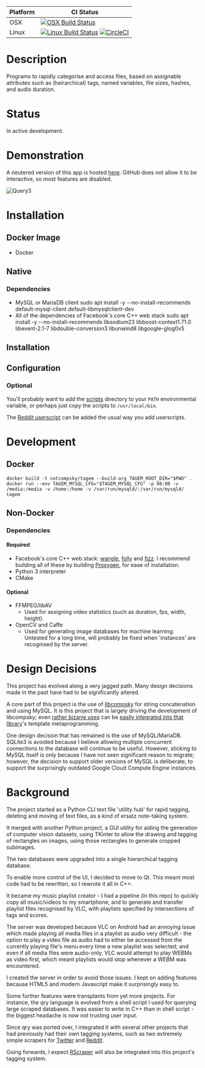 Platform | CI Status
---------|----------
OSX      | [![OSX Build Status](http://badges.herokuapp.com/travis/NotCompsky/tagem?env=BADGE=osx&label=build&branch=master)](https://travis-ci.org/NotCompsky/tagem)
Linux    | [![Linux Build Status](http://badges.herokuapp.com/travis/NotCompsky/tagem?env=BADGE=linux&label=build&branch=master)](https://travis-ci.org/NotCompsky/tagem) [![CircleCI](https://circleci.com/gh/NotCompsky/tagem.svg?style=shield)](https://circleci.com/gh/NotCompsky/tagem)

# Description

Programs to rapidly categorise and access files, based on assignable attributes such as (heirarchical) tags, named variables, file sizes, hashes, and audio duration.

# Status

In active development.

# Demonstration

A neutered version of this app is hosted [here](https://notcompsky.github.io/tagem-eg/). GitHub does not allow it to be interactive, so most features are disabled.

![Query3](https://user-images.githubusercontent.com/30552567/86843555-a000e380-c09e-11ea-9a0d-5a5e4ae38261.png)

# Installation

## Docker Image

* Docker

## Native

### Dependencies

* MySQL or MariaDB client
    sudo apt install -y --no-install-recommends default-mysql-client default-libmysqlclient-dev
* All of the dependencies of Facebook's core C++ web stack
    sudo apt install -y --no-install-recommends libsodium23 libboost-context1.71.0 libevent-2.1-7 libdouble-conversion3 libunwind8 libgoogle-glog0v5 

## Installation

## Configuration

### Optional

You'll probably want to add the [scripts](scripts/) directory to your `PATH` environmental variable, or perhaps just copy the scripts to `/usr/local/bin`.

The [Reddit userscript](browser-extensions/userscripts/reddit.js) can be added the usual way you add userscripts.

# Development

## Docker

    docker build -t notcompsky/tagem --build-arg TAGEM_ROOT_DIR="$PWD" .
    docker run --env TAGEM_MYSQL_CFG="$TAGEM_MYSQL_CFG" -p 80:80 -v /media:/media -v /home:/home -v /var/run/mysqld/:/var/run/mysqld/ tagem

## Non-Docker

### Dependencies

#### Required

* Facebook's core C++ web stack: [wangle](https://github.com/facebook/wangle), [folly](https://github.com/facebook/folly) and [fizz](https://github.com/facebookincubator/fizz). I recommend building all of these by building [Proxygen](https://github.com/facebook/proxygen), for ease of installation.
* Python 3 interpreter
* CMake

#### Optional

* FFMPEG/libAV
    * Used for assigning video statistics (such as duration, fps, width, height).
* OpenCV and Caffe
    * Used for generating image databases for machine learning. Untested for a long time, will probably be fixed when 'instances' are recognised by the server.

# Design Decisions

This project has evolved along a very jagged path. Many design decisions made in the past have had to be significantly altered.

A core part of this project is the use of [libcompsky](https://github.com/NotCompsky/libcompsky) for string concatenation and using MySQL. It is this project that is largely driving the development of libcompsky; even [rather bizarre uses]() can be [easily integrated into that library](https://github.com/NotCompsky/libcompsky/blob/5da03a9743cfecc5ff9b594c25f67e1aa5b4071c/include/compsky/mysql/alternating_qry.hpp)'s template metaprogramming.

One design decision that has remained is the use of MySQL/MariaDB. SQLite3 is avoided because I believe allowing multiple concurrent connections to the database will continue to be useful. However, sticking to MySQL itself is only because I have not seen significant reason to migrate; however, the decision to support older versions of MySQL is deliberate, to support the surprisingly outdated Google Cloud Compute Engine instances.

# Background

The project started as a Python CLI text file 'utility hub' for rapid tagging, deleting and moving of text files, as a kind of ersatz note-taking system.

It merged with another Python project, a GUI utility for aiding the generation of computer vision datasets, using TKinter to allow the drawing and tagging of rectangles on images, using those rectangles to generate cropped subimages.

The two databases were upgraded into a single hierarchical tagging database.

To enable more control of the UI, I decided to move to Qt. This meant most code had to be rewritten, so I rewrote it all in C++.

It became my music playlist creator - I had a pipeline (in this repo) to quickly copy all music/videos to my smartphone, and to generate and transfer playlist files recognised by VLC, with playlists specified by intersections of tags and scores.

The server was developed because VLC on Android had an annoying issue which made playing all media files in a playlist as audio very difficult - the option to play a video file as audio had to either be accessed from the currently playing file's menu every time a new playlist was selected; and even if all media files were audio-only, VLC would attempt to play WEBMs as video first, which meant playlists would stop whenever a WEBM was encountered.

I created the server in order to avoid those issues. I kept on adding features because HTML5 and modern Javascript make it surprisingly easy to.

Some further features were transplants from yet more projects. For instance, the qry language is evolved from a shell script I used for querying large scraped databases. It was easier to write in C++ than in shell script - the biggest headache is now not trusting user input.

Since qry was ported over, I integrated it with several other projects that had previously had their own tagging systems, such as two extremely simple scrapers for [Twitter](https://github.com/NotCompsky/scrape-twitter) and [Reddit](scripts/record-reddit-post).

Going forwards, I expect [RScraper](https://github.com/NotCompsky/rscraper) will also be integrated into this project's tagging system.
